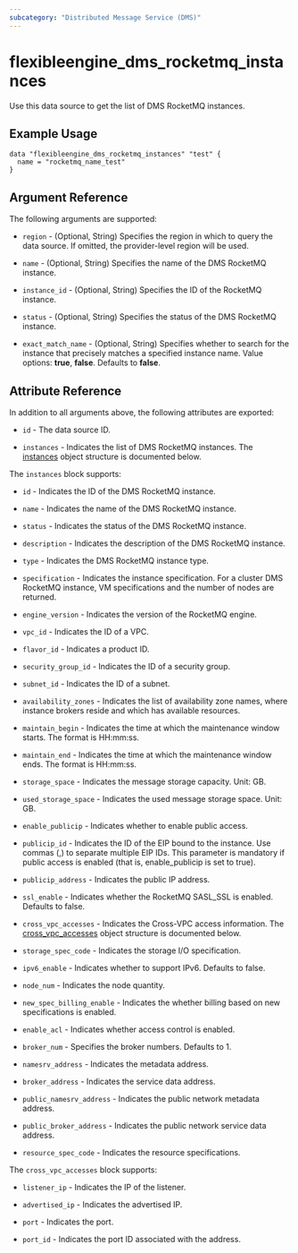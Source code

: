 ```yaml
---
subcategory: "Distributed Message Service (DMS)"
---
```


# flexibleengine_dms_rocketmq_instances

Use this data source to get the list of DMS RocketMQ instances.

## Example Usage

```hcl
data "flexibleengine_dms_rocketmq_instances" "test" {
  name = "rocketmq_name_test"
}
```

## Argument Reference

The following arguments are supported:

* `region` - (Optional, String) Specifies the region in which to query the data source.
  If omitted, the provider-level region will be used.

* `name` - (Optional, String) Specifies the name of the DMS RocketMQ instance.

* `instance_id` - (Optional, String) Specifies the ID of the RocketMQ instance.

* `status` - (Optional, String) Specifies the status of the DMS RocketMQ instance.

* `exact_match_name` - (Optional, String) Specifies whether to search for the instance that precisely matches a
  specified instance name. Value options: **true**, **false**. Defaults to **false**.

## Attribute Reference

In addition to all arguments above, the following attributes are exported:

* `id` - The data source ID.

* `instances` - Indicates the list of DMS RocketMQ instances.
  The [instances](#DmsRocketMQInstances_Instance) object structure is documented below.

<a name="DmsRocketMQInstances_Instance"></a>
The `instances` block supports:

* `id` - Indicates the ID of the DMS RocketMQ instance.

* `name` - Indicates the name of the DMS RocketMQ instance.

* `status` - Indicates the status of the DMS RocketMQ instance.

* `description` - Indicates the description of the DMS RocketMQ instance.

* `type` - Indicates the DMS RocketMQ instance type.

* `specification` - Indicates the instance specification. For a cluster DMS RocketMQ instance, VM specifications
  and the number of nodes are returned.

* `engine_version` - Indicates the version of the RocketMQ engine.

* `vpc_id` - Indicates the ID of a VPC.

* `flavor_id` - Indicates a product ID.

* `security_group_id` - Indicates the ID of a security group.

* `subnet_id` - Indicates the ID of a subnet.

* `availability_zones` - Indicates the list of availability zone names, where
  instance brokers reside and which has available resources.

* `maintain_begin` - Indicates the time at which the maintenance window starts. The format is HH:mm:ss.

* `maintain_end` - Indicates the time at which the maintenance window ends. The format is HH:mm:ss.

* `storage_space` - Indicates the message storage capacity. Unit: GB.

* `used_storage_space` - Indicates the used message storage space. Unit: GB.

* `enable_publicip` - Indicates whether to enable public access.

* `publicip_id` - Indicates the ID of the EIP bound to the instance.
  Use commas (,) to separate multiple EIP IDs.
  This parameter is mandatory if public access is enabled (that is, enable_publicip is set to true).

* `publicip_address` - Indicates the public IP address.

* `ssl_enable` - Indicates whether the RocketMQ SASL_SSL is enabled. Defaults to false.

* `cross_vpc_accesses` - Indicates the Cross-VPC access information.
  The [cross_vpc_accesses](#DmsRocketMQInstances_InstanceCrossVpc) object structure is documented below.

* `storage_spec_code` - Indicates the storage I/O specification.

* `ipv6_enable` - Indicates whether to support IPv6. Defaults to false.

* `node_num` - Indicates the node quantity.

* `new_spec_billing_enable` - Indicates the whether billing based on new specifications is enabled.

* `enable_acl` - Indicates whether access control is enabled.

* `broker_num` - Specifies the broker numbers. Defaults to 1.

* `namesrv_address` - Indicates the metadata address.

* `broker_address` - Indicates the service data address.

* `public_namesrv_address` - Indicates the public network metadata address.

* `public_broker_address` - Indicates the public network service data address.

* `resource_spec_code` - Indicates the resource specifications.

<a name="DmsRocketMQInstances_InstanceCrossVpc"></a>
The `cross_vpc_accesses` block supports:

* `listener_ip` - Indicates the IP of the listener.

* `advertised_ip` - Indicates the advertised IP.

* `port` - Indicates the port.

* `port_id` - Indicates the port ID associated with the address.
